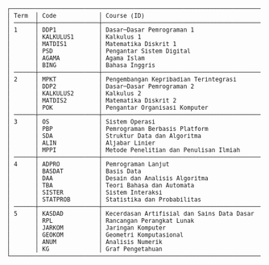 <picture>
  <source media="(prefers-color-scheme: light)" srcset="https://github.com/aldenluthfi/kuliahluthfi/assets/83630284/b6c0fa29-c90b-4110-9ac7-74e96d95ce93">
  <source media="(prefers-color-scheme: dark)" srcset="https://github.com/aldenluthfi/kuliahluthfi/assets/83630284/e24deffc-f4ee-4d44-addf-50390c203b11">
  <img>
</picture>

<br>
<br>

<sup>
<pre>
┌──────────────────────────────────────────────────────────────────────────────────────────────────────────────────────────────────┐
│ Term  │ Code            │ Course (ID)                                 │ Course (EN)                                    │ Credits │
│ ──────┼─────────────────┼─────────────────────────────────────────────┼────────────────────────────────────────────────┼──────── │
│ 1     │ DDP1            │ Dasar─Dasar Pemrograman 1                   │ Programming Foundations 1                      │ 4       │
│       │ KALKULUS1       │ Kalkulus 1                                  │ Calculus 1                                     │ 3       │
│       │ MATDIS1         │ Matematika Diskrit 1                        │ Disrete Mathematics 1                          │ 3       │
│       │ PSD             │ Pengantar Sistem Digital                    │ Introduction to Digital Systems                │ 3       │
│       │ AGAMA           │ Agama Islam                                 │ -                                              │ 2       │
│       │ BING            │ Bahasa Inggris                              │ -                                              │ 2       │
│ ──────┼─────────────────┼─────────────────────────────────────────────┼────────────────────────────────────────────────┼──────── │
│ 2     │ MPKT            │ Pengembangan Kepribadian Terintegrasi       │ -                                              │ 5       │
│       │ DDP2            │ Dasar─Dasar Pemrograman 2                   │ Programming Foundations 2                      │ 4       │
│       │ KALKULUS2       │ Kalkulus 2                                  │ Calculus 2                                     │ 3       │
│       │ MATDIS2         │ Matematika Diskrit 2                        │ Disrete Mathematics 2                          │ 3       │
│       │ POK             │ Pengantar Organisasi Komputer               │ Introduction to Computer Organization          │ 3       │
│ ──────┼─────────────────┼─────────────────────────────────────────────┼────────────────────────────────────────────────┼──────── │
│ 3     │ OS              │ Sistem Operasi                              │ Operating Systems                              │ 4       │
│       │ PBP             │ Pemrograman Berbasis Platform               │ Platform─based Development                     │ 4       │
│       │ SDA             │ Struktur Data dan Algoritma                 │ Data Structures and Algorithms                 │ 4       │
│       │ ALIN            │ Aljabar Linier                              │ Linear Algebra                                 │ 3       │
│       │ MPPI            │ Metode Penelitian dan Penulisan Ilmiah      │ Research Methodology and Scientific Writing    │ 3       │
│ ──────┼─────────────────┼─────────────────────────────────────────────┼────────────────────────────────────────────────┼──────── │
│ 4     │ ADPRO           │ Pemrograman Lanjut                          │ Advanced Programming                           │ 4       │
│       │ BASDAT          │ Basis Data                                  │ Databases                                      │ 4       │
│       │ DAA             │ Desain dan Analisis Algoritma               │ Algorithms Design and Analysis                 │ 4       │
│       │ TBA             │ Teori Bahasa dan Automata                   │ Language Theory and Automata                   │ 4       │
│       │ SISTER          │ Sistem Interaksi                            │ System Interaction                             │ 3       │
│       │ STATPROB        │ Statistika dan Probabilitas                 │ Statistics and Probability                     │ 3       │
│ ──────┼─────────────────┼─────────────────────────────────────────────┼────────────────────────────────────────────────┼──────── │
│ 5     │ KASDAD          │ Kecerdasan Artifisial dan Sains Data Dasar  │ Artificial Intelligence and Basic Data Science │ 4       │
│       │ RPL             │ Rancangan Perangkat Lunak                   │ Software Design                                │ 4       │
│       │ JARKOM          │ Jaringan Komputer                           │ Computer Network                               │ 3       │
│       │ GEOKOM          │ Geometri Komputasional                      │ Computational Geometry                         │ 3       │
│       │ ANUM            │ Analisis Numerik                            │ Numerical Analysis                             │ 3       │
│       │ KG              │ Graf Pengetahuan                            │ Knowledge Graph                                │ 3       │
└──────────────────────────────────────────────────────────────────────────────────────────────────────────────────────────────────┘
</pre>
</sup>




